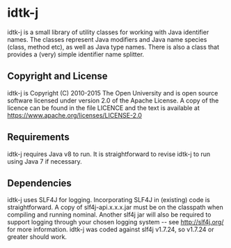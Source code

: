 # idtk-j

idtk-j is a small library of utility classes for working with Java
identifier names. The classes represent Java modifiers and Java name
species (class, method etc), as well as Java type names. There is also
a class that provides a (very) simple identifier name splitter.

## Copyright and License

idtk-j is Copyright (C) 2010-2015 The Open University and is open
source software licensed under version 2.0 of the Apache License.
A copy of the licence can be found in the file LICENCE and the
text is available at https://www.apache.org/licenses/LICENSE-2.0

## Requirements

idtk-j requires Java v8 to run. It is straightforward to revise
idtk-j to run using Java 7 if necessary.

## Dependencies

idtk-j uses SLF4J for logging. Incorporating SLF4J in (existing) code
is straightforward. A copy of slf4j-api.x.x.x.jar must be on the
classpath when compiling and running nominal. Another slf4j jar
will also be required to support logging through your chosen logging
system -- see http://slf4j.org/ for more information. idtk-j was
coded against slf4j v1.7.24, so v1.7.24 or greater should work.
